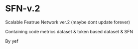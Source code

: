 # SFN-v.2
Scalable Featrue Network ver.2 (maybe dont update forever)

Containing code metrics dataset & token based dataset & SFN

By yef
